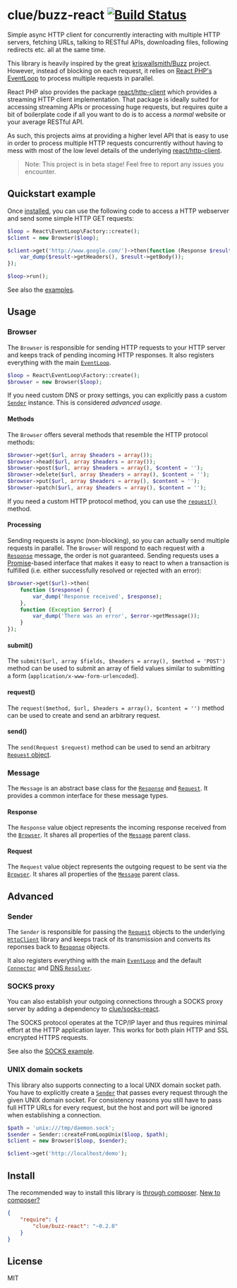 # clue/buzz-react [![Build Status](https://travis-ci.org/clue/php-buzz-react.svg?branch=master)](https://travis-ci.org/clue/php-buzz-react)

Simple async HTTP client for concurrently interacting with multiple HTTP servers,
fetching URLs, talking to RESTful APIs, downloading files, following redirects
etc. all at the same time.

This library is heavily inspired by the great
[kriswallsmith/Buzz](https://github.com/kriswallsmith/Buzz)
project. However, instead of blocking on each request, it relies on
[React PHP's EventLoop](https://github.com/reactphp/event-loop) to process
multiple requests in parallel.

React PHP also provides the package
[react/http-client](https://github.com/reactphp/http-client) which provides a
streaming HTTP client implementation.
That package is ideally suited for accessing streaming APIs or processing huge
requests, but requires quite a bit of boilerplate code if all you want to do is
to access a *normal* website or your average RESTful API.

As such, this projects aims at providing a higher level API that is easy to use
in order to process multiple HTTP requests concurrently without having to
mess with most of the low level details of the underlying
[react/http-client](https://github.com/reactphp/http-client).

> Note: This project is in beta stage! Feel free to report any issues you encounter.

## Quickstart example

Once [installed](#install), you can use the following code to access a
HTTP webserver and send some simple HTTP GET requests:

```php
$loop = React\EventLoop\Factory::create();
$client = new Browser($loop);

$client->get('http://www.google.com/')->then(function (Response $result) {
    var_dump($result->getHeaders(), $result->getBody());
});

$loop->run();
```

See also the [examples](examples).

## Usage

### Browser

The `Browser` is responsible for sending HTTP requests to your HTTP server
and keeps track of pending incoming HTTP responses.
It also registers everything with the main [`EventLoop`](https://github.com/reactphp/event-loop#usage).

```php
$loop = React\EventLoop\Factory::create();
$browser = new Browser($loop);
```

If you need custom DNS or proxy settings, you can explicitly pass a
custom [`Sender`](#sender) instance. This is considered *advanced usage*.

#### Methods

The `Browser` offers several methods that resemble the HTTP protocol methods:

```php
$browser->get($url, array $headers = array());
$browser->head($url, array $headers = array());
$browser->post($url, array $headers = array(), $content = '');
$browser->delete($url, array $headers = array(), $content = '');
$browser->put($url, array $headers = array(), $content = '');
$browser->patch($url, array $headers = array(), $content = '');
```

If you need a custom HTTP protocol method, you can use the [`request()`](#request) method.

#### Processing

Sending requests is async (non-blocking), so you can actually send multiple requests in parallel.
The `Browser` will respond to each request with a [`Response`](#response) message, the order is not guaranteed.
Sending requests uses a [Promise](https://github.com/reactphp/promise)-based interface that makes it easy to react to when a transaction is fulfilled (i.e. either successfully resolved or rejected with an error):

```php
$browser->get($url)->then(
    function ($response) {
        var_dump('Response received', $response);
    },
    function (Exception $error) {
        var_dump('There was an error', $error->getMessage());
    }
});
```

#### submit()

The `submit($url, array $fields, $headers = array(), $method = 'POST')` method can be used to submit an array of field values similar to submitting a form (`application/x-www-form-urlencoded`).

#### request()

The `request($method, $url, $headers = array(), $content = '')` method can be used to create and send an arbitrary request.

#### send()

The `send(Request $request)` method can be used to send an arbitrary [`Request` object](#request).

### Message

The `Message` is an abstract base class for the [`Response`](#response) and [`Request`](#request).
It provides a common interface for these message types.

#### Response

The `Response` value object represents the incoming response received from the [`Browser`](#browser).
It shares all properties of the [`Message`](#message) parent class.

#### Request

The `Request` value object represents the outgoing request to be sent via the [`Browser`](#browser).
It shares all properties of the [`Message`](#message) parent class.

## Advanced

### Sender

The `Sender` is responsible for passing the [`Request`](#request) objects to
the underlying [`HttpClient`](https://github.com/reactphp/http-client) library
and keeps track of its transmission and converts its reponses back to [`Response`](#response) objects.

It also registers everything with the main [`EventLoop`](https://github.com/reactphp/event-loop#usage)
and the default [`Connector`](https://github.com/reactphp/socket-client) and [DNS `Resolver`](https://github.com/reactphp/dns).

### SOCKS proxy

You can also establish your outgoing connections through a SOCKS proxy server
by adding a dependency to [clue/socks-react](https://github.com/clue/php-socks-react).

The SOCKS protocol operates at the TCP/IP layer and thus requires minimal effort at the HTTP application layer.
This works for both plain HTTP and SSL encrypted HTTPS requests.

See also the [SOCKS example](examples/socks).

### UNIX domain sockets

This library also supports connecting to a local UNIX domain socket path.
You have to explicitly create a [`Sender`](#sender) that passes every request through the
given UNIX domain socket.
For consistency reasons you still have to pass full HTTP URLs for every request,
but the host and port will be ignored when establishing a connection.

```php
$path = 'unix:///tmp/daemon.sock';
$sender = Sender::createFromLoopUnix($loop, $path);
$client = new Browser($loop, $sender);

$client->get('http://localhost/demo');
```

## Install

The recommended way to install this library is [through composer](http://getcomposer.org). [New to composer?](http://getcomposer.org/doc/00-intro.md)

```JSON
{
    "require": {
        "clue/buzz-react": "~0.2.0"
    }
}
```

## License

MIT
